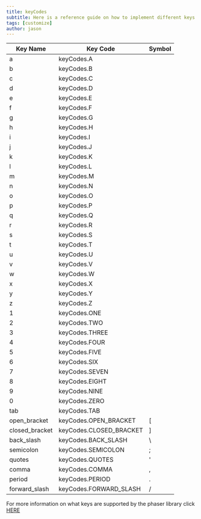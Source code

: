 ```yaml
---
title: keyCodes
subtitle: Here is a reference guide on how to implement different keys into your game.
tags: [customize]
author: jason
---
```


| Key Name | Key Code   | Symbol |
|----------|------------| ------ |
| a        | keyCodes.A |
| b        | keyCodes.B |
| c        | keyCodes.C |
| d        | keyCodes.D |
| e        | keyCodes.E |
| f        | keyCodes.F |
| g        | keyCodes.G |
| h        | keyCodes.H |
| i        | keyCodes.I |
| j        | keyCodes.J |
| k        | keyCodes.K |
| l        | keyCodes.L |
| m        | keyCodes.M |
| n        | keyCodes.N |
| o        | keyCodes.O |
| p        | keyCodes.P |
| q        | keyCodes.Q |
| r        | keyCodes.R |
| s        | keyCodes.S |
| t        | keyCodes.T |
| u        | keyCodes.U |
| v        | keyCodes.V |
| w        | keyCodes.W |
| x        | keyCodes.X |
| y        | keyCodes.Y |
| z        | keyCodes.Z |
| 1        | keyCodes.ONE |
| 2        | keyCodes.TWO |
| 3        | keyCodes.THREE |
| 4        | keyCodes.FOUR |
| 5        | keyCodes.FIVE |
| 6        | keyCodes.SIX |
| 7        | keyCodes.SEVEN |
| 8        | keyCodes.EIGHT |
| 9        | keyCodes.NINE |
| 0        | keyCodes.ZERO |
| tab      | keyCodes.TAB |
| open_bracket        | keyCodes.OPEN_BRACKET | [ |
| closed_bracket        | keyCodes.CLOSED_BRACKET | ] |
| back_slash        | keyCodes.BACK_SLASH | \ |
| semicolon        | keyCodes.SEMICOLON | ; |
| quotes        | keyCodes.QUOTES | ' |
| comma        | keyCodes.COMMA | , |
| period        | keyCodes.PERIOD | . |
| forward_slash        | keyCodes.FORWARD_SLASH | / |

For more information on what keys are supported by the phaser library click [HERE](https://photonstorm.github.io/phaser3-docs/Phaser.Input.Keyboard.KeyCodes.html)

